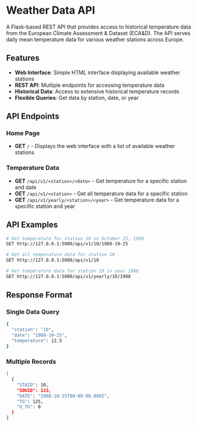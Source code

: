 # Weather Data API

A Flask-based REST API that provides access to historical temperature data from the European Climate Assessment & Dataset (ECA&D). The API serves daily mean temperature data for various weather stations across Europe.

## Features

- **Web Interface**: Simple HTML interface displaying available weather stations
- **REST API**: Multiple endpoints for accessing temperature data
- **Historical Data**: Access to extensive historical temperature records
- **Flexible Queries**: Get data by station, date, or year

## API Endpoints

### Home Page
- **GET** `/` - Displays the web interface with a list of available weather stations

### Temperature Data
- **GET** `/api/v1/<station>/<date>` - Get temperature for a specific station and date
- **GET** `/api/v1/<station>` - Get all temperature data for a specific station  
- **GET** `/api/v1/yearly/<station>/<year>` - Get temperature data for a specific station and year

## API Examples

```bash
# Get temperature for station 10 on October 25, 1988
GET http://127.0.0.1:5000/api/v1/10/1988-10-25

# Get all temperature data for station 10
GET http://127.0.0.1:5000/api/v1/10

# Get temperature data for station 10 in year 1988
GET http://127.0.0.1:5000/api/v1/yearly/10/1988
```

## Response Format

### Single Data Query

```bash
{
  "station": "10",
  "date": "1988-10-25",
  "temperature": 12.5
}
```

### Multiple Records

```bash
[
  {
    "STAID": 10,
    "SOUID": 123,
    "DATE": "1988-10-25T00:00:00.000Z",
    "TG": 125,
    "Q_TG": 0
  }
]
```
